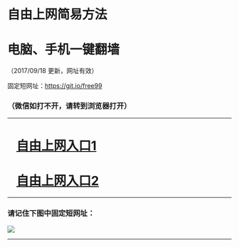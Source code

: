 ﻿# 自由上网简易方法

# 电脑、手机一键翻墙

（2017/09/18 更新，网址有效）

固定短网址：https://git.io/free99

### （微信如打不开，请转到浏览器打开）


***





# &nbsp;&nbsp; <a href="http://ft2159229868.fwq-tz1005.info/fwqtz01.html?t=091800123929 " target="_blank">自由上网入口1</a>
# &nbsp;&nbsp; <a href="http://ft2197112347.fwq-tz1006.info/fwqtz02.html?t=091800111281 " target="_blank">自由上网入口2</a>
***

### 请记住下图中固定短网址：

<img src="https://s3-us-west-2.amazonaws.com/fwq-1001/yjfq-20170905okok.png" /> 


***

